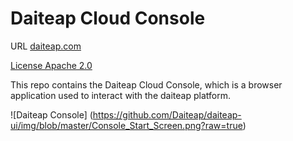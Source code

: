 # Daiteap Cloud Console

URL [daiteap.com](https://www.daiteap.com/)

[License Apache 2.0](./LICENSE)

This repo contains the Daiteap Cloud Console, which is a browser application used to interact with the daiteap platform.

![Daiteap Console] (https://github.com/Daiteap/daiteap-ui/img/blob/master/Console_Start_Screen.png?raw=true)
